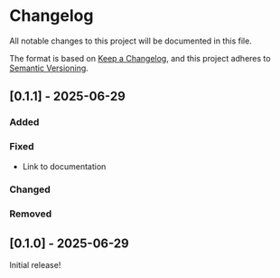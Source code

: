 # Changelog

All notable changes to this project will be documented in this file.

The format is based on [Keep a Changelog](https://keepachangelog.com/en/1.0.0/),
and this project adheres to [Semantic Versioning](https://semver.org/spec/v2.0.0.html).

## [0.1.1] - 2025-06-29

### Added

### Fixed

- Link to documentation

### Changed

### Removed

## [0.1.0] - 2025-06-29

Initial release!
